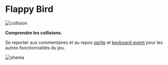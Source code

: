 **Flappy Bird**
===============

![collision](url)

**Comprendre les collisions.**

Se reporter aux commentaires et au repos [sprite](https://github.com/simplonco/sprite) et [keyboard-event](https://github.com/simplonco/keyboard-event) pour les autres fonctionnalités du jeu.

![shema](url)